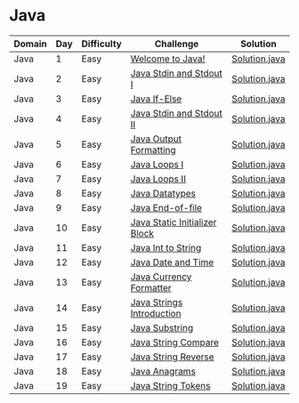 # Java

| Domain    | Day | Difficulty |Challenge | Solution |
| --------- | --- | ---------- | -------- | -------- |
| Java      | 1   | Easy       | [Welcome to Java!](https://www.hackerrank.com/challenges/welcome-to-java)  | [Solution.java](src/introduction/welcome/Solution.java) |
| Java      | 2   | Easy       | [Java Stdin and Stdout I](https://www.hackerrank.com/challenges/java-stdin-and-stdout-1)  | [Solution.java](src/introduction/stdinout1/Solution.java) |
| Java      | 3   | Easy       | [Java If-Else](https://www.hackerrank.com/challenges/java-if-else)  | [Solution.java](src/introduction/ifelse/Solution.java) |
| Java      | 4   | Easy       | [Java Stdin and Stdout II](https://www.hackerrank.com/challenges/java-stdin-stdout)  | [Solution.java](src/introduction/stdinout2/Solution.java) |
| Java      | 5   | Easy       | [Java Output Formatting](https://www.hackerrank.com/challenges/java-output-formatting)  | [Solution.java](src/introduction/outputformatting/Solution.java) |
| Java      | 6   | Easy       | [Java Loops I](https://www.hackerrank.com/challenges/java-loops-i)  | [Solution.java](src/introduction/loops1/Solution.java) |
| Java      | 7   | Easy       | [Java Loops II](https://www.hackerrank.com/challenges/java-loops)  | [Solution.java](src/introduction/loops2/Solution.java) |
| Java      | 8   | Easy       | [Java Datatypes](https://www.hackerrank.com/challenges/java-datatypes)  | [Solution.java](src/introduction/datatypes/Solution.java) |
| Java      | 9   | Easy       | [Java End-of-file](https://www.hackerrank.com/challenges/java-end-of-file)  | [Solution.java](src/introduction/endoffile/Solution.java) |
| Java      | 10  | Easy       | [Java Static Initializer Block](https://www.hackerrank.com/challenges/java-static-initializer-block)  | [Solution.java](src/introduction/staticinitblock/Solution.java) |
| Java      | 11  | Easy       | [Java Int to String](https://www.hackerrank.com/challenges/java-int-to-string)  | [Solution.java](src/introduction/inttostr/Solution.java) |
| Java      | 12  | Easy       | [Java Date and Time](https://www.hackerrank.com/challenges/java-date-and-time)  | [Solution.java](src/introduction/dateandtime/Solution.java) |
| Java      | 13  | Easy       | [Java Currency Formatter](https://www.hackerrank.com/challenges/java-currency-formatter)  | [Solution.java](src/introduction/currencyformatter/Solution.java) |
| Java      | 14  | Easy       | [Java Strings Introduction](https://www.hackerrank.com/challenges/java-strings-introduction)  | [Solution.java](src/strings/introduction/Solution.java) |
| Java      | 15  | Easy       | [Java Substring](https://www.hackerrank.com/challenges/java-substring)  | [Solution.java](src/strings/substring/Solution.java) |
| Java      | 16  | Easy       | [Java String Compare](https://www.hackerrank.com/challenges/java-string-compare)  | [Solution.java](src/strings/compare/Solution.java) |
| Java      | 17  | Easy       | [Java String Reverse](https://www.hackerrank.com/challenges/java-string-reverse)  | [Solution.java](src/strings/reverse/Solution.java) |
| Java      | 18  | Easy       | [Java Anagrams](https://www.hackerrank.com/challenges/java-anagrams)  | [Solution.java](src/strings/anagrams/Solution.java) |
| Java      | 19  | Easy       | [Java String Tokens](https://www.hackerrank.com/challenges/java-string-tokens)  | [Solution.java](src/strings/tokens/Solution.java) |